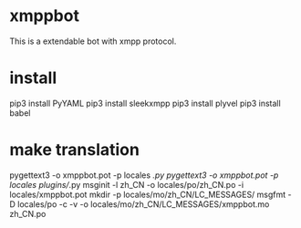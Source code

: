 # xmppbot
This is a extendable bot with xmpp protocol.

# install
pip3 install PyYAML
pip3 install sleekxmpp
pip3 install plyvel
pip3 install babel

# make translation
pygettext3 -o xmppbot.pot -p locales *.py
pygettext3 -o xmppbot.pot -p locales plugins/*.py
msginit -l zh_CN -o locales/po/zh_CN.po -i locales/xmppbot.pot
mkdir -p locales/mo/zh_CN/LC_MESSAGES/
msgfmt -D locales/po -c -v -o locales/mo/zh_CN/LC_MESSAGES/xmppbot.mo zh_CN.po
